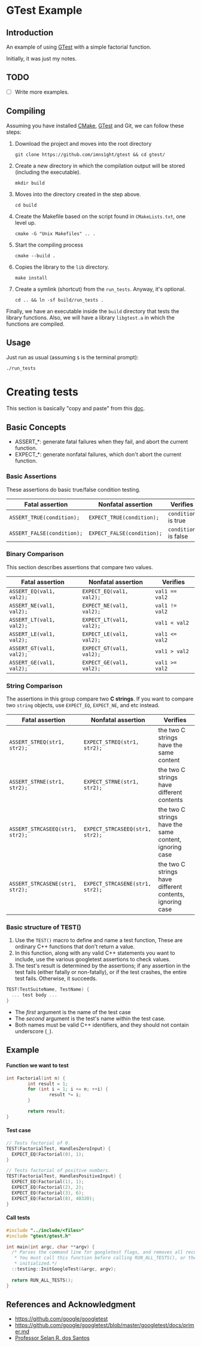 # GTest Example

## Introduction

An example of using [GTest](https://github.com/google/googletest) with a simple factorial function. 

Initially, it was just my notes.

## TODO
- [ ] Write more examples.

## Compiling

Assuming you have installed [CMake](https://cmake.org), [GTest](https://github.com/google/googletest) and Git, we can follow these steps:

1. Download the project and moves into the root directory
    ```
    git clone https://github.com/imns1ght/gtest && cd gtest/
    ``` 

2. Create a new directory in which the compilation output will be stored (including the executable).
    ```
    mkdir build
    ``` 

3. Moves into the directory created in the step above.
    ```
    cd build
    ```

4. Create the Makefile based on the script found in `CMakeLists.txt`, one level up.
    ```
    cmake -G "Unix Makefiles" .. .
    ```

5. Start the compiling process
    ```
    cmake --build .
    ```

6. Copies the library to the `lib` directory.
    ```
    make install
    ```  

7. Create a symlink (shortcut) from the `run_tests`. Anyway, it's optional.
    ```
    cd .. && ln -sf build/run_tests .
    ```

Finally, we have an executable inside the `build` directory that tests the library functions.
Also, we will have a library `libgtest.a` in which the functions are compiled.

## Usage

Just run as usual (assuming `$` is the terminal prompt):

```
./run_tests
```

# Creating tests

This section is basically "copy and paste" from this [doc](https://github.com/google/googletest/blob/master/googletest/docs/primer.md).

## Basic Concepts 

* ASSERT_*: generate fatal failures when they fail, and abort the current function. 
* EXPECT_*: generate nonfatal failures, which don't abort the current function.

### Basic Assertions

These assertions do basic true/false condition testing.

Fatal assertion            | Nonfatal assertion         | Verifies
-------------------------- | -------------------------- | --------------------
`ASSERT_TRUE(condition);`  | `EXPECT_TRUE(condition);`  | `condition` is true
`ASSERT_FALSE(condition);` | `EXPECT_FALSE(condition);` | `condition` is false

### Binary Comparison

This section describes assertions that compare two values.

Fatal assertion          | Nonfatal assertion       | Verifies
------------------------ | ------------------------ | --------------
`ASSERT_EQ(val1, val2);` | `EXPECT_EQ(val1, val2);` | `val1 == val2`
`ASSERT_NE(val1, val2);` | `EXPECT_NE(val1, val2);` | `val1 != val2`
`ASSERT_LT(val1, val2);` | `EXPECT_LT(val1, val2);` | `val1 < val2`
`ASSERT_LE(val1, val2);` | `EXPECT_LE(val1, val2);` | `val1 <= val2`
`ASSERT_GT(val1, val2);` | `EXPECT_GT(val1, val2);` | `val1 > val2`
`ASSERT_GE(val1, val2);` | `EXPECT_GE(val1, val2);` | `val1 >= val2`

### String Comparison

The assertions in this group compare two **C strings**. If you want to compare
two `string` objects, use `EXPECT_EQ`, `EXPECT_NE`, and etc instead.

| Fatal assertion                 | Nonfatal assertion              | Verifies                                                 |
| ------------------------------- | ------------------------------- | -------------------------------------------------------- |
| `ASSERT_STREQ(str1, str2);`     | `EXPECT_STREQ(str1, str2);`     | the two C strings have the same content                  |
| `ASSERT_STRNE(str1, str2);`     | `EXPECT_STRNE(str1, str2);`     | the two C strings have different contents                |
| `ASSERT_STRCASEEQ(str1, str2);` | `EXPECT_STRCASEEQ(str1, str2);` | the two C strings have the same content, ignoring case   |
| `ASSERT_STRCASENE(str1, str2);` | `EXPECT_STRCASENE(str1, str2);` | the two C strings have different contents, ignoring case |

### Basic structure of TEST()

1.  Use the `TEST()` macro to define and name a test function, These are
    ordinary C++ functions that don't return a value.
1.  In this function, along with any valid C++ statements you want to include,
    use the various googletest assertions to check values.
1.  The test's result is determined by the assertions; if any assertion in the
    test fails (either fatally or non-fatally), or if the test crashes, the
    entire test fails. Otherwise, it succeeds.

```c++
TEST(TestSuiteName, TestName) {
  ... test body ...
}
```

* The *first* argument is the name of the test case
* The *second* argument is the test's name within the test case. 
* Both names must be valid C++ identifiers, and they should not contain underscore (`_`). 

## Example

#### Function we want to test

```c++
int Factorial(int n) {
        int result = 1;
        for (int i = 1; i <= n; ++i) {
                result *= i;
        }

        return result;
}
```

#### Test case

```c++
// Tests factorial of 0.
TEST(FactorialTest, HandlesZeroInput) {
  EXPECT_EQ(Factorial(0), 1);
}

// Tests factorial of positive numbers.
TEST(FactorialTest, HandlesPositiveInput) {
  EXPECT_EQ(Factorial(1), 1);
  EXPECT_EQ(Factorial(2), 2);
  EXPECT_EQ(Factorial(3), 6);
  EXPECT_EQ(Factorial(8), 40320);
}
```

#### Call tests
```c++
#include "../include/<files>"
#include "gtest/gtest.h"

int main(int argc, char **argv) {
  /* Parses the command line for googletest flags, and removes all recognized flags.
   * You must call this function before calling RUN_ALL_TESTS(), or the flags won't be properly
   * initialized.*/
  ::testing::InitGoogleTest(&argc, argv);
  
  return RUN_ALL_TESTS();
}
```

## References and Acknowledgment
* https://github.com/google/googletest
* https://github.com/google/googletest/blob/master/googletest/docs/primer.md
* [Professor Selan R. dos Santos](https://www.dimap.ufrn.br/~selan/)
